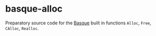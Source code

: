 # basque-alloc
Preparatory source code for the [Basque](https://github.com/nikolashn/basque/) built in functions `Alloc`, `Free`, `CAlloc`, `Realloc`.
